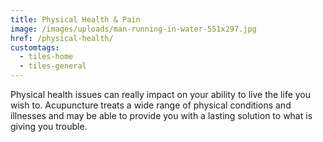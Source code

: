 ```yaml
---
title: Physical Health & Pain
image: /images/uploads/man-running-in-water-551x297.jpg
href: /physical-health/
customtags:
  - tiles-home
  - tiles-general
---
```

Physical health issues can really impact on your ability to live the life you wish to. Acupuncture treats a wide range of physical conditions and illnesses and may be able to provide you with a lasting solution to what is giving you trouble. 
